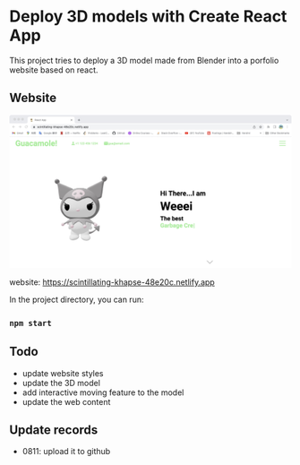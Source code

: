 # Deploy 3D models with Create React App

This project tries to deploy a 3D model made from Blender into a porfolio website based on react.

## Website

![Demo](./public/homepage.jpeg)

website:  https://scintillating-khapse-48e20c.netlify.app

In the project directory, you can run:

### `npm start`

## Todo

- update website styles
- update the 3D model
- add interactive moving feature to the model
- update the web content

## Update records

- 0811: upload it to github
